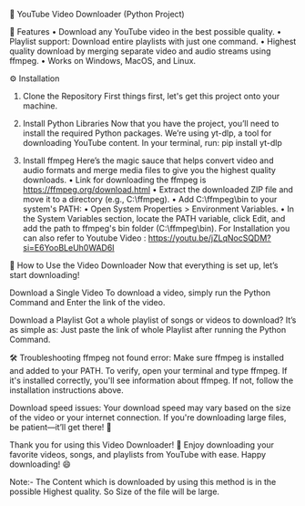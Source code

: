 🎥 YouTube Video Downloader (Python Project)

🌟 Features
• Download any YouTube video in the best possible quality.
• Playlist support: Download entire playlists with just one command.
• Highest quality download by merging separate video and audio streams using ffmpeg.
• Works on Windows, MacOS, and Linux.



⚙️ Installation
1. Clone the Repository
First things first, let's get this project onto your machine.

2. Install Python Libraries
Now that you have the project, you’ll need to install the required Python packages. We’re using yt-dlp, a tool for downloading YouTube content.
In your terminal, run:   pip install yt-dlp

3. Install ffmpeg
Here’s the magic sauce that helps convert video and audio formats and merge media files to give you the highest quality downloads.
• Link for downloading the ffmpeg is https://ffmpeg.org/download.html
• Extract the downloaded ZIP file and move it to a directory (e.g., C:\ffmpeg).
• Add C:\ffmpeg\bin to your system's PATH:
• Open System Properties > Environment Variables.
• In the System Variables section, locate the PATH variable, click Edit, and add the path to ffmpeg's bin folder (C:\ffmpeg\bin).
For Installation you can also refer to Youtube Video : https://youtu.be/jZLqNocSQDM?si=E6YooBLeUh0WAD6I



🚀 How to Use the Video Downloader
Now that everything is set up, let’s start downloading!

Download a Single Video
To download a video, simply run the Python Command and Enter the link of the video.

Download a Playlist
Got a whole playlist of songs or videos to download? It’s as simple as: Just paste the link of whole Playlist after running the Python Command.



🛠 Troubleshooting
ffmpeg not found error:
Make sure ffmpeg is installed and added to your PATH. To verify, open your terminal and type ffmpeg. If it's installed correctly, you'll see information about ffmpeg. If not, follow the installation instructions above.

Download speed issues:
Your download speed may vary based on the size of the video or your internet connection. If you're downloading large files, be patient—it’ll get there! 🚀



Thank you for using this Video Downloader! 🎉
Enjoy downloading your favorite videos, songs, and playlists from YouTube with ease. Happy downloading! 😄



Note:- The Content which is downloaded by using this method is in the possible Highest quality. So Size of the file will be large.






